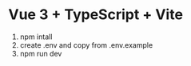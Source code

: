 # Vue 3 + TypeScript + Vite

1. npm intall
2. create .env and copy from .env.example
3. npm run dev
